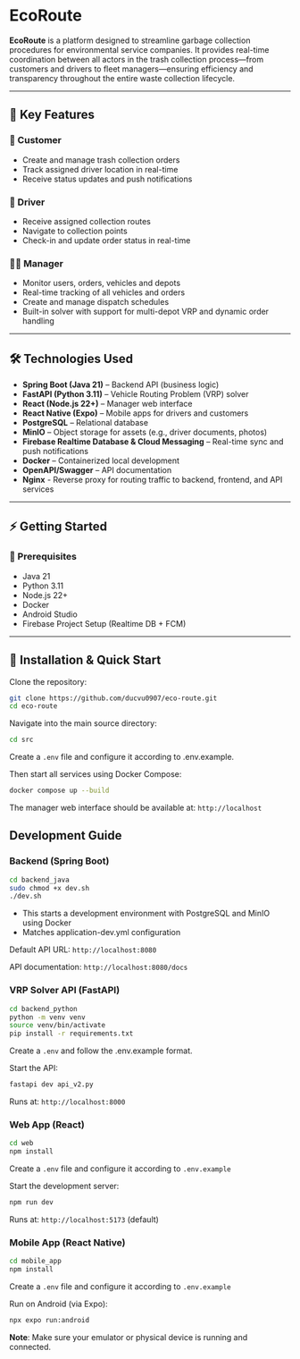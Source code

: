 # EcoRoute

**EcoRoute** is a platform designed to streamline garbage collection procedures for environmental service companies. It provides real-time coordination between all actors in the trash collection process—from customers and drivers to fleet managers—ensuring efficiency and transparency throughout the entire waste collection lifecycle.

---

## 🚀 Key Features

### 👥 Customer
- Create and manage trash collection orders  
- Track assigned driver location in real-time  
- Receive status updates and push notifications  

### 🚚 Driver
- Receive assigned collection routes  
- Navigate to collection points  
- Check-in and update order status in real-time  

### 🧑‍💼 Manager
- Monitor users, orders, vehicles and depots
- Real-time tracking of all vehicles and orders  
- Create and manage dispatch schedules  
- Built-in solver with support for multi-depot VRP and dynamic order handling  

---

## 🛠️ Technologies Used

- **Spring Boot (Java 21)** – Backend API (business logic)
- **FastAPI (Python 3.11)** – Vehicle Routing Problem (VRP) solver
- **React (Node.js 22+)** – Manager web interface
- **React Native (Expo)** – Mobile apps for drivers and customers
- **PostgreSQL** – Relational database
- **MinIO** – Object storage for assets (e.g., driver documents, photos)
- **Firebase Realtime Database & Cloud Messaging** – Real-time sync and push notifications
- **Docker** – Containerized local development
- **OpenAPI/Swagger** – API documentation
- **Nginx** - Reverse proxy for routing traffic to backend, frontend, and API services

---

## ⚡ Getting Started

### 🧰 Prerequisites

- Java 21  
- Python 3.11  
- Node.js 22+  
- Docker  
- Android Studio  
- Firebase Project Setup (Realtime DB + FCM)

---

## 🔧 Installation & Quick Start

Clone the repository:

```bash
git clone https://github.com/ducvu0907/eco-route.git
cd eco-route
```

Navigate into the main source directory:

```bash
cd src
```

Create a `.env` file and configure it according to .env.example.

Then start all services using Docker Compose:

```bash
docker compose up --build
```

The manager web interface should be available at: `http://localhost`

## Development Guide

### Backend (Spring Boot)

```bash
cd backend_java
sudo chmod +x dev.sh
./dev.sh
```
- This starts a development environment with PostgreSQL and MinIO using Docker
- Matches application-dev.yml configuration

Default API URL: `http://localhost:8080`

API documentation: `http://localhost:8080/docs`

### VRP Solver API (FastAPI)

```bash
cd backend_python
python -m venv venv
source venv/bin/activate
pip install -r requirements.txt
```

Create a `.env` and follow the .env.example format.

Start the API:

```bash
fastapi dev api_v2.py
```

Runs at: `http://localhost:8000`

### Web App (React)

```bash
cd web
npm install
```
Create a `.env` file and configure it according to `.env.example`

Start the development server:

```bash
npm run dev
```

Runs at: `http://localhost:5173` (default)

### Mobile App (React Native)

```bash
cd mobile_app
npm install
```

Create a `.env` file and configure it according to `.env.example`

Run on Android (via Expo):

```bash
npx expo run:android
```

**Note**: Make sure your emulator or physical device is running and connected.

